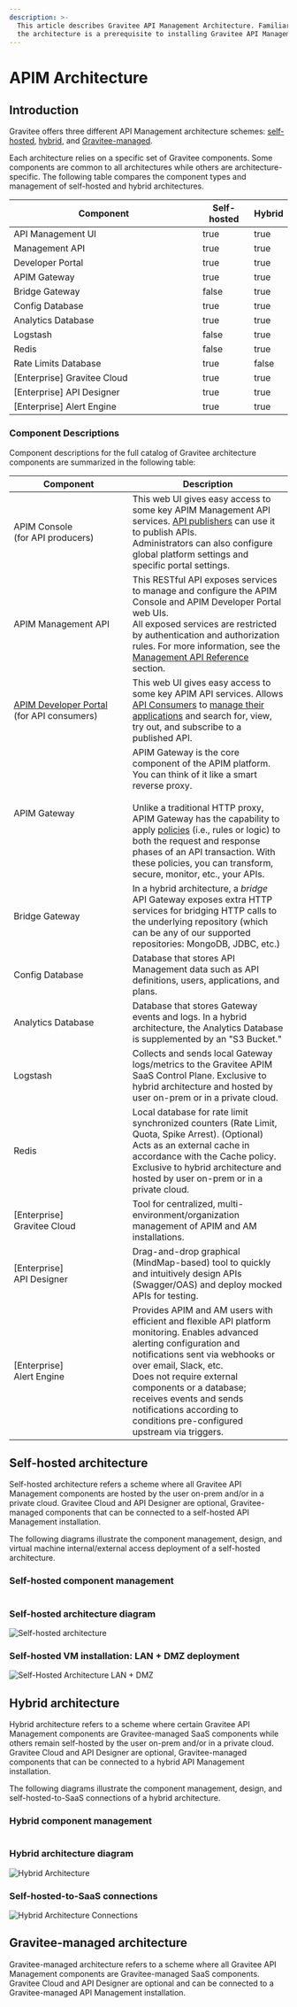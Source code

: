 ```yaml
---
description: >-
  This article describes Gravitee API Management Architecture. Familiarity with
  the architecture is a prerequisite to installing Gravitee API Management.
---
```


# APIM Architecture

## Introduction

Gravitee offers three different API Management architecture schemes: [self-hosted](apim-architecture.md#self-hosted-architecture), [hybrid](apim-architecture.md#hybrid-architecture), and [Gravitee-managed](apim-architecture.md#gravitee-managed-architecture).

Each architecture relies on a specific set of Gravitee components. Some components are common to all architectures while others are architecture-specific. The following table compares the component types and management of self-hosted and hybrid architectures.

<table><thead><tr><th width="326">Component</th><th data-type="checkbox">Self-hosted</th><th data-type="checkbox">Hybrid</th></tr></thead><tbody><tr><td>API Management UI</td><td>true</td><td>true</td></tr><tr><td>Management API</td><td>true</td><td>true</td></tr><tr><td>Developer Portal</td><td>true</td><td>true</td></tr><tr><td>APIM Gateway</td><td>true</td><td>true</td></tr><tr><td>Bridge Gateway</td><td>false</td><td>true</td></tr><tr><td>Config Database</td><td>true</td><td>true</td></tr><tr><td>Analytics Database</td><td>true</td><td>true</td></tr><tr><td>Logstash</td><td>false</td><td>true</td></tr><tr><td>Redis</td><td>false</td><td>true</td></tr><tr><td>Rate Limits Database</td><td>true</td><td>false</td></tr><tr><td>[Enterprise] Gravitee Cloud</td><td>true</td><td>true</td></tr><tr><td>[Enterprise] API Designer</td><td>true</td><td>true</td></tr><tr><td>[Enterprise] Alert Engine</td><td>true</td><td>true</td></tr></tbody></table>

### Component Descriptions

Component descriptions for the full catalog of Gravitee architecture components are summarized in the following table:

<table><thead><tr><th width="199">Component</th><th>Description</th></tr></thead><tbody><tr><td>APIM Console<br>(for API producers)</td><td>This web UI gives easy access to some key APIM Management API services. <a href="../../#api-publisher">API publishers</a> can use it to publish APIs.<br>Administrators can also configure global platform settings and specific portal settings.</td></tr><tr><td>APIM Management API</td><td>This RESTful API exposes services to manage and configure the APIM Console and APIM Developer Portal web UIs.<br>All exposed services are restricted by authentication and authorization rules. For more information, see the<a href="../../reference/management-api-reference/"> Management API Reference</a> section.</td></tr><tr><td><a href="../../guides/developer-portal/">APIM Developer Portal</a><br>(for API consumers)</td><td>This web UI gives easy access to some key APIM API services. Allows <a href="../../#api-consumer">API Consumers</a> to <a href="../../guides/api-exposure-plans-applications-and-subscriptions/#applications">manage their applications</a> and search for, view, try out, and subscribe to a published API.</td></tr><tr><td>APIM Gateway</td><td>APIM Gateway is the core component of the APIM platform. You can think of it like a smart reverse proxy.<br><br>Unlike a traditional HTTP proxy, APIM Gateway has the capability to apply <a href="../../reference/policy-reference/">policies</a> (i.e., rules or logic) to both the request and response phases of an API transaction. With these policies, you can transform, secure, monitor, etc., your APIs.</td></tr><tr><td>Bridge Gateway</td><td>In a hybrid architecture, a <em>bridge</em> API Gateway exposes extra HTTP services for bridging HTTP calls to the underlying repository (which can be any of our supported repositories: MongoDB, JDBC, etc.)</td></tr><tr><td>Config Database</td><td>Database that stores API Management data such as API definitions, users, applications, and plans.</td></tr><tr><td>Analytics Database</td><td>Database that stores Gateway events and logs. In a hybrid architecture, the Analytics Database is supplemented by an "S3 Bucket."</td></tr><tr><td>Logstash</td><td>Collects and sends local Gateway logs/metrics to the Gravitee APIM SaaS Control Plane. Exclusive to hybrid architecture and hosted by user on-prem or in a private cloud.</td></tr><tr><td>Redis</td><td>Local database for rate limit synchronized counters (Rate Limit, Quota, Spike Arrest). (Optional) Acts as an external cache in accordance with the Cache policy. Exclusive to hybrid architecture and hosted by user on-prem or in a private cloud.</td></tr><tr><td>[Enterprise]<br>Gravitee Cloud</td><td>Tool for centralized, multi-environment/organization management of APIM and AM installations.</td></tr><tr><td>[Enterprise]<br>API Designer</td><td>Drag-and-drop graphical (MindMap-based) tool to quickly and intuitively design APIs (Swagger/OAS) and deploy mocked APIs for testing.</td></tr><tr><td>[Enterprise]<br>Alert Engine</td><td>Provides APIM and AM users with efficient and flexible API platform monitoring. Enables advanced alerting configuration and notifications sent via webhooks or over email, Slack, etc.<br>Does not require external components or a database; receives events and sends notifications according to conditions pre-configured upstream via triggers.</td></tr></tbody></table>

## Self-hosted architecture

Self-hosted architecture refers a scheme where all Gravitee API Management components are hosted by the user on-prem and/or in a private cloud. Gravitee Cloud and API Designer are optional, Gravitee-managed components that can be connected to a self-hosted API Management installation.

The following diagrams illustrate the component management, design, and virtual machine internal/external access deployment of a self-hosted architecture.

### Self-hosted component management <a href="#components" id="components"></a>

<img src="../../.gitbook/assets/file.excalidraw (2).svg" alt="" class="gitbook-drawing">

### Self-hosted architecture diagram <a href="#architecture-diagram" id="architecture-diagram"></a>

<img src="../../.gitbook/assets/file.excalidraw.svg" alt="Self-hosted architecture" class="gitbook-drawing">

### Self-hosted VM installation: LAN + DMZ deployment <a href="#install-on-vms-lan-dmz-deployment" id="install-on-vms-lan-dmz-deployment"></a>

![Self-Hosted Architecture LAN + DMZ](https://dobl1.github.io/gravitee-se-docs/latest/assets/gio-apim-self-hosted-architecture-vms.svg)

## Hybrid architecture

Hybrid architecture refers to a scheme where certain Gravitee API Management components are Gravitee-managed SaaS components while others remain self-hosted by the user on-prem and/or in a private cloud. Gravitee Cloud and API Designer are optional, Gravitee-managed components that can be connected to a hybrid API Management installation.

The following diagrams illustrate the component management, design, and self-hosted-to-SaaS connections of a hybrid architecture.

### Hybrid component management <a href="#components" id="components"></a>

<img src="../../.gitbook/assets/file.excalidraw (1).svg" alt="" class="gitbook-drawing">



### Hybrid architecture diagram <a href="#architecture-diagram" id="architecture-diagram"></a>

![Hybrid Architecture](https://dobl1.github.io/gravitee-se-docs/latest/assets/hybrid-architecture.svg)

### Self-hosted-to-SaaS connections <a href="#self-hosted-to-saas-connections" id="self-hosted-to-saas-connections"></a>

![Hybrid Architecture Connections](https://dobl1.github.io/gravitee-se-docs/latest/assets/hybrid-architecture-connections.svg)

## Gravitee-managed architecture

Gravitee-managed architecture refers to a scheme where all Gravitee API Management components are Gravitee-managed SaaS components. Gravitee Cloud and API Designer are optional and can be connected to a Gravitee-managed API Management installation.
